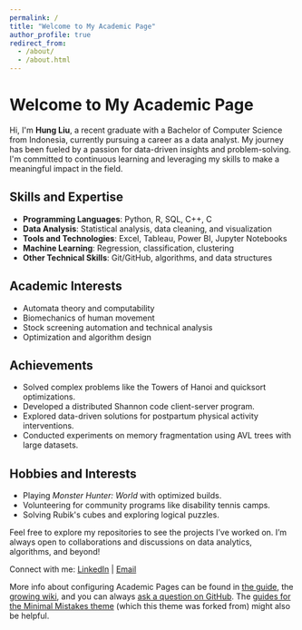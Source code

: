 ```yaml
---
permalink: /
title: "Welcome to My Academic Page"
author_profile: true
redirect_from: 
  - /about/
  - /about.html
---
```


# Welcome to My Academic Page

Hi, I'm **Hung Liu**, a recent graduate with a Bachelor of Computer Science from Indonesia, currently pursuing a career as a data analyst. My journey has been fueled by a passion for data-driven insights and problem-solving. I'm committed to continuous learning and leveraging my skills to make a meaningful impact in the field.

## Skills and Expertise
- **Programming Languages**: Python, R, SQL, C++, C
- **Data Analysis**: Statistical analysis, data cleaning, and visualization
- **Tools and Technologies**: Excel, Tableau, Power BI, Jupyter Notebooks
- **Machine Learning**: Regression, classification, clustering
- **Other Technical Skills**: Git/GitHub, algorithms, and data structures

## Academic Interests
- Automata theory and computability
- Biomechanics of human movement
- Stock screening automation and technical analysis
- Optimization and algorithm design

## Achievements
- Solved complex problems like the Towers of Hanoi and quicksort optimizations.
- Developed a distributed Shannon code client-server program.
- Explored data-driven solutions for postpartum physical activity interventions.
- Conducted experiments on memory fragmentation using AVL trees with large datasets.

## Hobbies and Interests
- Playing *Monster Hunter: World* with optimized builds.
- Volunteering for community programs like disability tennis camps.
- Solving Rubik's cubes and exploring logical puzzles.

Feel free to explore my repositories to see the projects I’ve worked on. I’m always open to collaborations and discussions on data analytics, algorithms, and beyond!

Connect with me: [LinkedIn](#) | [Email](mailto:your.email@example.com)


More info about configuring Academic Pages can be found in [the guide](https://academicpages.github.io/markdown/), the [growing wiki](https://github.com/academicpages/academicpages.github.io/wiki), and you can always [ask a question on GitHub](https://github.com/academicpages/academicpages.github.io/discussions). The [guides for the Minimal Mistakes theme](https://mmistakes.github.io/minimal-mistakes/docs/configuration/) (which this theme was forked from) might also be helpful.
